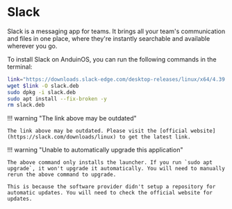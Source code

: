 # Slack

Slack is a messaging app for teams. It brings all your team's communication and files in one place, where they're instantly searchable and available wherever you go.

To install Slack on AnduinOS, you can run the following commands in the terminal:

```bash
link="https://downloads.slack-edge.com/desktop-releases/linux/x64/4.39.95/slack-desktop-4.39.95-amd64.deb"
wget $link -O slack.deb
sudo dpkg -i slack.deb
sudo apt install --fix-broken -y
rm slack.deb
```

!!! warning "The link above may be outdated"

    The link above may be outdated. Please visit the [official website](https://slack.com/downloads/linux) to get the latest link.

!!! warning "Unable to automatically upgrade this application"

    The above command only installs the launcher. If you run `sudo apt upgrade`, it won't upgrade it automatically. You will need to manually rerun the above command to upgrade.

    This is because the software provider didn't setup a repository for automatic updates. You will need to check the official website for updates.
